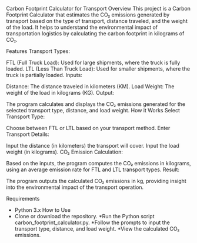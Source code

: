 Carbon Footprint Calculator for Transport
Overview
This project is a Carbon Footprint Calculator that estimates the CO₂ emissions generated by transport based on the type of transport, distance traveled, and the weight of the load. It helps to understand the environmental impact of transportation logistics by calculating the carbon footprint in kilograms of CO₂.

Features
Transport Types:

FTL (Full Truck Load): Used for large shipments, where the truck is fully loaded.
LTL (Less Than Truck Load): Used for smaller shipments, where the truck is partially loaded.
Inputs:

Distance: The distance traveled in kilometers (KM).
Load Weight: The weight of the load in kilograms (KG).
Output:

The program calculates and displays the CO₂ emissions generated for the selected transport type, distance, and load weight.
How it Works
Select Transport Type:

Choose between FTL or LTL based on your transport method.
Enter Transport Details:

Input the distance (in kilometers) the transport will cover.
Input the load weight (in kilograms).
CO₂ Emission Calculation:

Based on the inputs, the program computes the CO₂ emissions in kilograms, using an average emission rate for FTL and LTL transport types.
Result:

The program outputs the calculated CO₂ emissions in kg, providing insight into the environmental impact of the transport operation.



Requirements
 * Python 3.x
 How to Use
 * Clone or download the repository.
*Run the Python script carbon_footprint_calculator.py.
*Follow the prompts to input the transport type, distance, and load weight.
*View the calculated CO₂ emissions.
